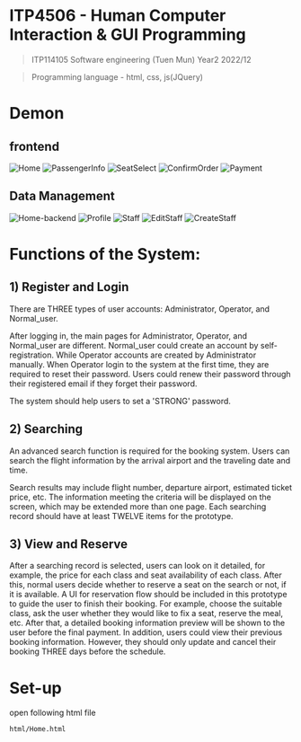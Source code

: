 # ITP4506 - Human Computer Interaction & GUI Programming
> ITP114105 Software engineering (Tuen Mun) Year2 2022/12

> Programming language - html, css, js(JQuery)

# Demon
## frontend
![Home](https://github.com/TonnyWong1052/ITP4506/blob/main/demon/Home.png)
![PassengerInfo](https://github.com/TonnyWong1052/ITP4506/blob/main/demon/PassengerInfo.png)
![SeatSelect](https://github.com/TonnyWong1052/ITP4506/blob/main/demon/SeatSelect.png)
![ConfirmOrder](https://github.com/TonnyWong1052/ITP4506/blob/main/demon/ConfirmOrder.png)
![Payment](https://github.com/TonnyWong1052/ITP4506/blob/main/demon/payment.png)

## Data Management
![Home-backend](https://github.com/TonnyWong1052/ITP4506/blob/main/demon/backend-home.png)
![Profile](https://github.com/TonnyWong1052/ITP4506/blob/main/demon/profile.png)
![Staff](https://github.com/TonnyWong1052/ITP4506/blob/main/demon/Staff.png)
![EditStaff](https://github.com/TonnyWong1052/ITP4506/blob/main/demon/EditStaff.png)
![CreateStaff](https://github.com/TonnyWong1052/ITP4506/blob/main/demon/createStaff.png)

# Functions of the System:
## 1) Register and Login
There are THREE types of user accounts: Administrator, Operator, and Normal_user.

After logging in, the main pages for Administrator, Operator, and Normal_user are different.
Normal_user could create an account by self-registration. While Operator accounts are created by Administrator manually. When Operator login to the system at the first time, they are required to reset their password. Users could renew their password through their registered email if they forget their password.

The system should help users to set a 'STRONG' password.

## 2) Searching
An advanced search function is required for the booking system. Users can search the flight information by the arrival airport and the traveling date and time.

Search results may include flight number, departure airport, estimated ticket price, etc. The information meeting the criteria will be displayed on the screen, which may be extended more than one page. Each searching record should have at least TWELVE items for the prototype.

## 3) View and Reserve
After a searching record is selected, users can look on it detailed, for example, the price for each class and seat availability of each class. After this, normal users decide whether to reserve a seat on the search or not, if it is available. A UI for reservation flow should be included in this prototype to guide the user to finish their booking. For example, choose the suitable class, ask the user whether they would like to fix a seat, reserve the meal, etc.
After that, a detailed booking information preview will be shown to the user before the final payment. In addition, users could view their previous booking information. However, they should only update and cancel their booking THREE days before the schedule.

# Set-up
open following html file
```
html/Home.html
```
